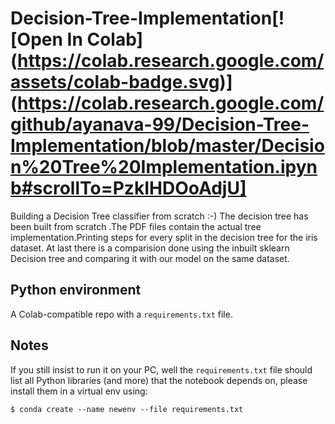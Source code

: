 # Decision-Tree-Implementation[![Open In Colab] (https://colab.research.google.com/assets/colab-badge.svg)](https://colab.research.google.com/github/ayanava-99/Decision-Tree-Implementation/blob/master/Decision%20Tree%20Implementation.ipynb#scrollTo=PzkIHDOoAdjU]
Building a Decision Tree classifier from scratch :-)
The decision tree has been built from scratch .The PDF files contain the actual tree implementation.Printing steps for every split in the decision tree for the iris dataset.
At last there is a comparision done using the inbuilt sklearn Decision tree and comparing it with our model on the same dataset.

## Python environment 


A Colab-compatible repo with a `requirements.txt` file.


## Notes
If you still insist to run it on your PC, well the `requirements.txt` file should list all Python libraries (and more) that the notebook
depends on, please install them in a virtual env using:

```
$ conda create --name newenv --file requirements.txt
```


